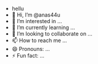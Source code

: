 - hellu
- 👋 Hi, I’m @anas44u
- 👀 I’m interested in ...
- 🌱 I’m currently learning ...
- 💞️ I’m looking to collaborate on ...
- 📫 How to reach me ...
- 😄 Pronouns: ...
- ⚡ Fun fact: ...

<!---
anas44u/anas44u is a ✨ special ✨ repository because its `README.md` (this file) appears on your GitHub profile.
You can click the Preview link to take a look at your changes.
--->
